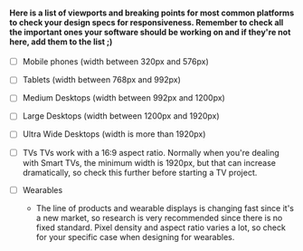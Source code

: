 #### Here is a list of viewports and breaking points for most common platforms to check your design specs for responsiveness. Remember to check all the important ones your software should be working on and if they're not here, add them to the list ;)

* [ ] Mobile phones 
(width between 320px and 576px)

* [ ] Tablets 
(width between 768px and 992px)

* [ ] Medium Desktops 
(width between 992px and 1200px)

* [ ] Large Desktops 
(width between 1200px and 1920px)

* [ ] Ultra Wide Desktops 
(width is more than 1920px)

* [ ] TVs
TVs work with a 16:9 aspect ratio. Normally when you're dealing with Smart TVs, the minimum width is 1920px, but that can increase dramatically, so check this further before starting a TV project. 

* [ ] Wearables
    * The line of products and wearable displays is changing fast since it's a new market, so research is very recommended since there is no fixed standard. Pixel density and aspect ratio varies a lot, so check for your specific case when designing for wearables. 
